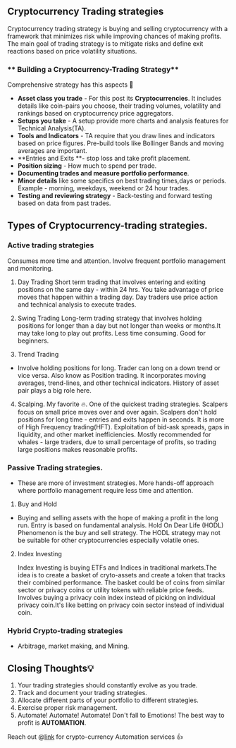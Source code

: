 ## **Cryptocurrency Trading strategies**

Cryptocurrency trading strategy is buying and selling cryptocurrency with a framework that minimizes risk while improving chances of making profits. The main goal of trading strategy is to mitigate risks and define exit reactions based on price volatility situations.

### ** Building a Cryptocurrency-Trading Strategy**

Comprehensive strategy has this aspects 🧮

- **Asset class you trade** - For this post its **Cryptocurrencies**. It includes details like coin-pairs you choose, their trading volumes, volatility and rankings based on cryptocurrency price aggregators.
- **Setups you take** - A setup provide more charts and analysis features for Technical Analysis(TA).
- **Tools and Indicators** - TA require that you draw lines and indicators based on price figures. Pre-build tools like Bollinger Bands and moving averages are important.
- **Entries and Exits **- stop loss and take profit placement.
- **Position sizing** - How much to spend per trade.
- **Documenting trades and measure portfolio performance**.
- **Minor details** like some specifics on best trading times,days or periods. Example - morning, weekdays, weekend or 24 hour trades.
- **Testing and reviewing strategy** - Back-testing and forward testing based on data from past trades.

## Types of Cryptocurrency-trading strategies.

### Active trading strategies

Consumes more time and attention. Involve frequent portfolio management and monitoring.

1. Day Trading
   Short term trading that involves entering and exiting positions on the same day - within 24 hrs. You take advantage of price moves that happen within a trading day.
   Day traders use price action and technical analysis to execute trades.

2. Swing Trading
   Long-term trading strategy that involves holding positions for longer than a day but not longer than weeks or months.It may take long to play out profits. Less time consuming. Good for beginners.

3. Trend Trading

- Involve holding positions for long. Trader can long on a down trend or vice versa. Also know as Position trading. It incorporates moving averages, trend-lines, and other technical indicators. History of asset pair plays a big role here.

4. Scalping.
   My favorite 🔥.
   One of the quickest trading strategies. Scalpers focus on small price moves over and over again.
   Scalpers don't hold positions for long time - entries and exits happen in seconds. It is more of High Frequency trading(HFT). Exploitation of bid-ask spreads, gaps in liquidity, and other market inefficiencies.
   Mostly recommended for whales - large traders, due to small percentage of profits, so trading large positions makes reasonable profits.

### Passive Trading strategies.

- These are more of investment strategies. More hands-off approach where portfolio management require less time and attention.

1. Buy and Hold

- Buying and selling assets with the hope of making a profit in the long run. Entry is based on fundamental analysis. Hold On Dear Life (HODL) Phenomenon is the buy and sell strategy. The HODL strategy may not be suitable for other cryptocurrencies especially volatile ones.

2. Index Investing

   Index Investing is buying ETFs and Indices in traditional markets.The idea is to create a basket of cryto-assets and create a token that tracks their combined performance. The basket could be of coins from similar sector or privacy coins or utility tokens with reliable price feeds. Involves buying a privacy coin index instead of picking on individual privacy coin.It's like betting on privacy coin sector instead of individual coin.

### Hybrid Crypto-trading strategies

- Arbitrage, market making, and Mining.

## Closing Thoughts💡

1.  Your trading strategies should constantly evolve as you trade.
2.  Track and document your trading strategies.
3.  Allocate different parts of your portfolio to different strategies.
4.  Exercise proper risk management.
5.  Automate! Automate! Automate! Don't fall to Emotions! The best way to profit is **AUTOMATION**.

Reach out @[link](https://enockkipkoech.netlify.app/) for crypto-currency Automation services 👍

